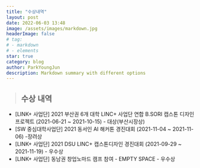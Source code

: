 ```yaml
---
title: "수상내역"
layout: post
date: 2022-06-03 13:48
image: /assets/images/markdown.jpg
headerImage: false
# tag:
# - markdown
# - elements
star: true
category: blog
author: ParkYoungJun
description: Markdown summary with different options
---
```

> ## 수상 내역 

 - [LINK+ 사업단] 2021 부산권 6개 대학 LINC+ 사업단 연합 B.SORI 캡스톤 디자인 프로젝트 (2021-06-21 ~ 2021-10-15)  - 대상(부산시장상)     
 - [SW 중심대학사업단] 2021 동서인 AI 해커톤 경진대회 (2021-11-04 ~ 2021-11-06) -장려상    
 - [LINK+ 사업단] 2021 DSU LINC+ 캡스톤디자인 경진대회 (2021-09-29 ~ 2021-11-19) - 우수상    
 - [LINK+ 사업단] 동남권 창업노마드 캠프 참여 - EMPTY SPACE - 우수상    